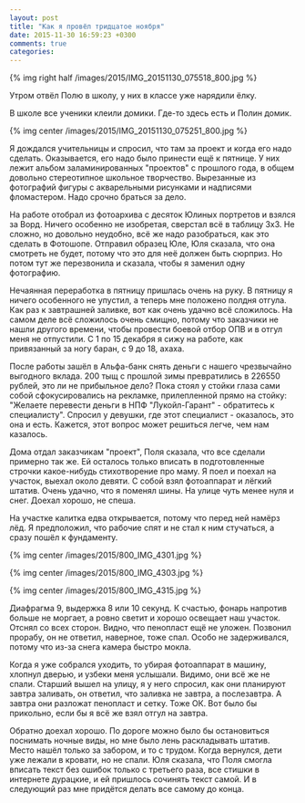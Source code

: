 ```yaml
---
layout: post
title: "Как я провёл тридцатое ноября"
date: 2015-11-30 16:59:23 +0300
comments: true
categories: 
---
```

{% img right half /images/2015/IMG_20151130_075518_800.jpg %}

Утром отвёл Полю в школу, у них в классе уже нарядили ёлку.

В школе все ученики клеили домики. Где-то здесь есть и Полин домик.

{% img center /images/2015/IMG_20151130_075251_800.jpg %}

Я дождался учительницы и спросил, что там за проект и когда его надо сделать. Оказывается, его надо было принести ещё к пятнице. У них лежит альбом заламинированных "проектов" с прошлого года, в общем довольно стереотипное школьное творчество. Вырезанные из фотографий фигуры с акварельными рисунками и надписями фломастером. Надо срочно браться за дело.

На работе отобрал из фотоархива с десяток Юлиных портретов и взялся за Ворд. Ничего особенно не изобретая, сверстал всё в таблицу 3х3. Не сложно, но довольно неудобно, всё же надо разобраться, как это сделать в Фотошопе. Отправил образец Юле, Юля сказала, что она смотреть не будет, потому что это для неё должен быть сюрприз. Но потом тут же перезвонила и сказала, чтобы я заменил одну фотографию. 

Нечаянная переработка в пятницу пришлась очень на руку. В пятницу я ничего особенного не упустил, а теперь мне положено полдня отгула. Как раз к завтрашней заливке, вот как очень удачно всё сложилось. На самом деле всё сложилось очень смищно, потому что заказчики не нашли другого времени, чтобы провести боевой отбор ОПВ и в отгул меня не отпустили. С 1 по 15 декабря я сижу на работе, как привязанный за ногу баран, с 9 до 18, ахаха.

После работы зашёл в Альфа-банк снять деньги с нашего чрезвычайно выгодного вклада. 200 тыщ с прошлой зимы превратились в 226550 рублей, это ли не прибыльное дело? Пока стоял у стойки глаза сами собой сфокусировались на рекламке, прилепленной прямо на стойку: "Желаете перевести деньги в НПФ "Лукойл-Гарант" - обратитесь к специалисту". Спросил у девушки, где этот специалист - оказалось, это она и есть. Кажется, этот вопрос может решиться легче, чем нам казалось.

Дома отдал заказчикам "проект", Поля сказала, что все сделали примерно так же. Ей осталось только вписать в подготовленные строчки какое-нибудь стихотворение про маму. Я поел и поехал на участок, выехал около девяти. С собой взял фотоаппарат и лёгкий штатив. Очень удачно, что я поменял шины. На улице чуть менее нуля и снег. Доехал хорошо, не спеша.

На участке калитка едва открывается, потому что перед ней намёрз лёд. Я предположил, что рабочие спят и не стал к ним стучаться, а сразу пошёл к фундаменту. 

{% img center /images/2015/800_IMG_4301.jpg %}

{% img center /images/2015/800_IMG_4303.jpg %}

{% img center /images/2015/800_IMG_4315.jpg %}

Диафрагма 9, выдержка 8 или 10 секунд. К счастью, фонарь напротив больше не моргает, а ровно светит и хорошо освещает наш участок. Отснял со всех сторон. Видно, что пенопласт ещё не уложен. Позвонил прорабу, он не ответил, наверное, тоже спал. Особо не задерживался, потому что из-за снега камера быстро мокла.

Когда я уже собрался уходить, то убирая фотоаппарат в машину, хлопнул дверью, и узбеки меня услышали. Видимо, они всё же не спали. Старший вышел на улицу, я у него спросил, как они планируют завтра заливать, он ответил, что заливка не завтра, а послезавтра. А завтра они разложат пенопласт и сетку. Тоже ОК. Вот было бы прикольно, если бы я всё же взял отгул на завтра.

Обратно доехал хорошо. По дороге можно было бы остановиться поснимать ночные виды, но мне было лень раскладывать штатив. Место нашёл только за забором, и то с трудом. Когда вернулся, дети уже лежали в кровати, но не спали. Юля сказала, что Поля смогла вписать текст без ошибок только с третьего раза, все стишки в интернете дурацкие, и ей пришлось сочинять текст самой. И в следующий раз мне придётся делать все самому до конца.